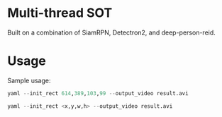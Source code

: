# Multi-thread SOT 

Built on a combination of SiamRPN, Detectron2, and deep-person-reid. 

# Usage

Sample usage: 

```python eval_folder.py --data_dir ../dataset/dataset/LaSOT/car-14/img --config config.
yaml --init_rect 614,389,103,99 --output_video result.avi 
```

```python eval_folder.py --data_dir <video or image folder directory> --config config.
yaml --init_rect <x,y,w,h> --output_video result.avi 
```